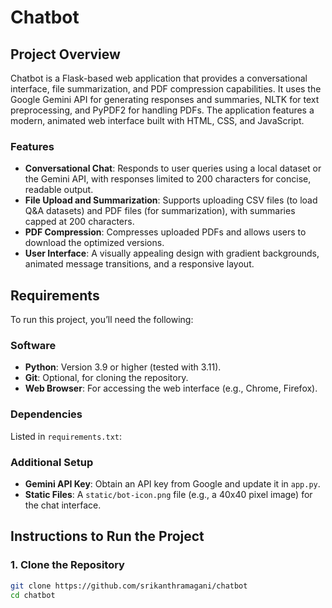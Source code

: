 # Chatbot

## Project Overview

Chatbot is a Flask-based web application that provides a conversational interface, file summarization, and PDF compression capabilities. It uses the Google Gemini API for generating responses and summaries, NLTK for text preprocessing, and PyPDF2 for handling PDFs. The application features a modern, animated web interface built with HTML, CSS, and JavaScript.

### Features
- **Conversational Chat**: Responds to user queries using a local dataset or the Gemini API, with responses limited to 200 characters for concise, readable output.
- **File Upload and Summarization**: Supports uploading CSV files (to load Q&A datasets) and PDF files (for summarization), with summaries capped at 200 characters.
- **PDF Compression**: Compresses uploaded PDFs and allows users to download the optimized versions.
- **User Interface**: A visually appealing design with gradient backgrounds, animated message transitions, and a responsive layout.

## Requirements

To run this project, you’ll need the following:

### Software
- **Python**: Version 3.9 or higher (tested with 3.11).
- **Git**: Optional, for cloning the repository.
- **Web Browser**: For accessing the web interface (e.g., Chrome, Firefox).

### Dependencies
Listed in `requirements.txt`:

### Additional Setup
- **Gemini API Key**: Obtain an API key from Google and update it in `app.py`.
- **Static Files**: A `static/bot-icon.png` file (e.g., a 40x40 pixel image) for the chat interface.

## Instructions to Run the Project

### 1. Clone the Repository
```bash
git clone https://github.com/srikanthramagani/chatbot
cd chatbot
